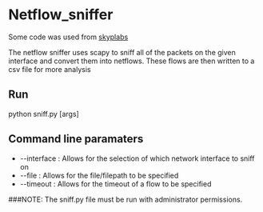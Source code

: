 # Netflow_sniffer

Some code was used from [skyplabs](https://blog.skyplabs.net/2018/03/01/python-sniffing-inside-a-thread-with-scapy/)

The netflow sniffer uses scapy to sniff all of the packets on the given interface and convert them into netflows.
These flows are then written to a csv file for more analysis

## Run
python sniff.py [args]

## Command line paramaters
* --interface : Allows for the selection of which network interface to sniff on 
* --file : Allows for the file/filepath to be specified
* --timeout : Allows for the timeout of a flow to be specified

###NOTE: The sniff.py file must be run with administrator permissions.
